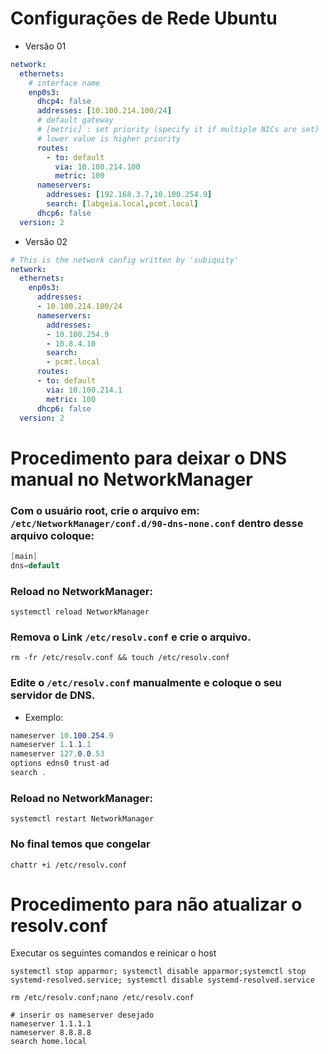 # Configurações de Rede Ubuntu

 - Versão 01
```yaml
network:
  ethernets:
    # interface name
    enp0s3:
      dhcp4: false
      addresses: [10.100.214.100/24]
      # default gateway
      # [metric] : set priority (specify it if multiple NICs are set)
      # lower value is higher priority
      routes:
        - to: default
          via: 10.100.214.100
          metric: 100
      nameservers:
        addresses: [192.168.3.7,10.100.254.9]
        search: [labgeia.local,pcmt.local]
      dhcp6: false
  version: 2
```
 - Versão 02
```yaml
# This is the network config written by 'subiquity'
network:
  ethernets:
    enp0s3:
      addresses:
      - 10.100.214.100/24
      nameservers:
        addresses:
        - 10.100.254.9
        - 10.8.4.10
        search:
        - pcmt.local
      routes:
      - to: default
        via: 10.100.214.1
        metric: 100
      dhcp6: false
  version: 2
```
# Procedimento para deixar o DNS manual no NetworkManager
### Com o usuário root, crie o arquivo em: `/etc/NetworkManager/conf.d/90-dns-none.conf` dentro desse arquivo coloque:
```csharp
[main]
dns=default
```
### Reload no NetworkManager:
```shell
systemctl reload NetworkManager
```
### Remova o Link `/etc/resolv.conf` e crie o arquivo.
```shell
rm -fr /etc/resolv.conf && touch /etc/resolv.conf
```
### Edite o `/etc/resolv.conf` manualmente e coloque o seu servidor de DNS.
 - Exemplo: 
 ```csharp
nameserver 10.100.254.9
nameserver 1.1.1.1
nameserver 127.0.0.53
options edns0 trust-ad
search .
 ```
### Reload no NetworkManager:
```shell
systemctl restart NetworkManager
```
### No final temos que congelar
```shell
chattr +i /etc/resolv.conf
```

# Procedimento para não atualizar o resolv.conf

Executar os seguintes comandos e reinicar o host
```shell
systemctl stop apparmor; systemctl disable apparmor;systemctl stop systemd-resolved.service; systemctl disable systemd-resolved.service

rm /etc/resolv.conf;nano /etc/resolv.conf

# inserir os nameserver desejado
nameserver 1.1.1.1
nameserver 8.8.8.8
search home.local
```